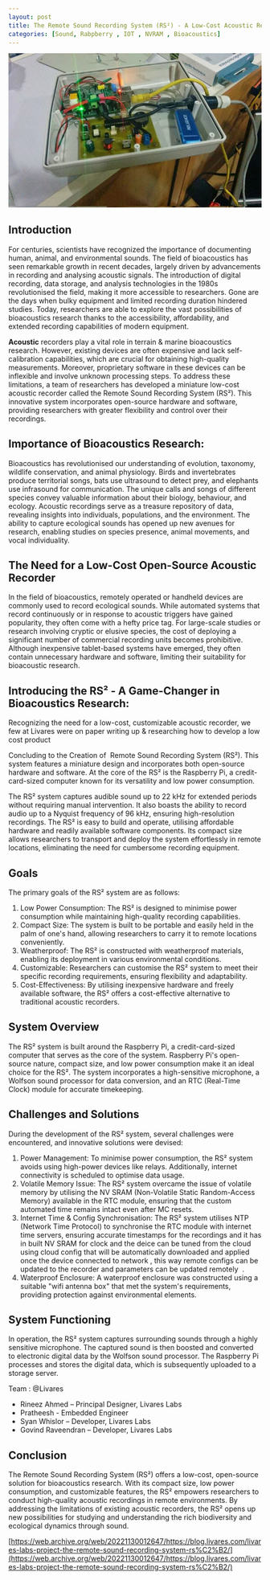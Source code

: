 ```yaml
---
layout: post
title: The Remote Sound Recording System (RS²) - A Low-Cost Acoustic Recorder for Bioacoustics Research (2015) with Remote Controlling Capabilities 
categories: [Sound, Rabpberry , IOT , NVRAM , Bioacoustics]
---
```

 

![](/images/rs2_model.jpg)
 
## Introduction

For centuries, scientists have recognized the importance of documenting human, animal, and environmental sounds. The field of bioacoustics has seen remarkable growth in recent decades, largely driven by advancements in recording and analysing acoustic signals. The introduction of digital recording, data storage, and analysis technologies in the 1980s revolutionised the field, making it more accessible to researchers. Gone are the days when bulky equipment and limited recording duration hindered studies. Today, researchers are able to explore the vast possibilities of bioacoustics research thanks to the accessibility, affordability, and extended recording capabilities of modern equipment.

**Acoustic** recorders play a vital role in terrain & marine bioacoustics research. However, existing devices are often expensive and lack self-calibration capabilities, which are crucial for obtaining high-quality measurements. Moreover, proprietary software in these devices can be inflexible and involve unknown processing steps. To address these limitations, a team of researchers has developed a miniature low-cost acoustic recorder called the Remote Sound Recording System (RS²). This innovative system incorporates open-source hardware and software, providing researchers with greater flexibility and control over their recordings.

## Importance of Bioacoustics Research:

Bioacoustics has revolutionised our understanding of evolution, taxonomy, wildlife conservation, and animal physiology. Birds and invertebrates produce territorial songs, bats use ultrasound to detect prey, and elephants use infrasound for communication. The unique calls and songs of different species convey valuable information about their biology, behaviour, and ecology. Acoustic recordings serve as a treasure repository of data, revealing insights into individuals, populations, and the environment. The ability to capture ecological sounds has opened up new avenues for research, enabling studies on species presence, animal movements, and vocal individuality.

## The Need for a Low-Cost Open-Source Acoustic Recorder

In the field of bioacoustics, remotely operated or handheld devices are commonly used to record ecological sounds. While automated systems that record continuously or in response to acoustic triggers have gained popularity, they often come with a hefty price tag. For large-scale studies or research involving cryptic or elusive species, the cost of deploying a significant number of commercial recording units becomes prohibitive. Although inexpensive tablet-based systems have emerged, they often contain unnecessary hardware and software, limiting their suitability for bioacoustic research.

## Introducing the RS² - A Game-Changer in Bioacoustics Research:

Recognizing the need for a low-cost, customizable acoustic recorder, we few at Livares were on paper writing up & researching how to develop a low cost product 

Concluding to the Creation of  Remote Sound Recording System (RS²). This system features a miniature design and incorporates both open-source hardware and software. At the core of the RS² is the Raspberry Pi, a credit-card-sized computer known for its versatility and low power consumption.

The RS² system captures audible sound up to 22 kHz for extended periods without requiring manual intervention. It also boasts the ability to record audio up to a Nyquist frequency of 96 kHz, ensuring high-resolution recordings. The RS² is easy to build and operate, utilising affordable hardware and readily available software components. Its compact size allows researchers to transport and deploy the system effortlessly in remote locations, eliminating the need for cumbersome recording equipment.

## Goals

The primary goals of the RS² system are as follows:

1.  Low Power Consumption: The RS² is designed to minimise power consumption while maintaining high-quality recording capabilities.
2.  Compact Size: The system is built to be portable and easily held in the palm of one's hand, allowing researchers to carry it to remote locations conveniently.
3.  Weatherproof: The RS² is constructed with weatherproof materials, enabling its deployment in various environmental conditions.
4.  Customizable: Researchers can customise the RS² system to meet their specific recording requirements, ensuring flexibility and adaptability.
5.  Cost-Effectiveness: By utilising inexpensive hardware and freely available software, the RS² offers a cost-effective alternative to traditional acoustic recorders.

##  System Overview

The RS² system is built around the Raspberry Pi, a credit-card-sized computer that serves as the core of the system. Raspberry Pi's open-source nature, compact size, and low power consumption make it an ideal choice for the RS². The system incorporates a high-sensitive microphone, a Wolfson sound processor for data conversion, and an RTC (Real-Time Clock) module for accurate timekeeping.

##  Challenges and Solutions

During the development of the RS² system, several challenges were encountered, and innovative solutions were devised:

1.  Power Management: To minimise power consumption, the RS² system avoids using high-power devices like relays. Additionally, internet connectivity is scheduled to optimise data usage.
2.  Volatile Memory Issue: The RS² system overcame the issue of volatile memory by utilising the NV SRAM (Non-Volatile Static Random-Access Memory) available in the RTC module, ensuring that the custom automated time remains intact even after MC resets.
3.  Internet Time & Config Synchronisation: The RS² system utilises NTP (Network Time Protocol) to synchronise the RTC module with internet time servers, ensuring accurate timestamps for the recordings and it has in built NV SRAM for clock and the deice can be tuned from the cloud using cloud config that will be automatically downloaded and applied once the device connected to network , this way remote configs can be updated to the recorder and parameters can be updated remotely  .
4.  Waterproof Enclosure: A waterproof enclosure was constructed using a suitable "wifi antenna box" that met the system's requirements, providing protection against environmental elements.

##  System Functioning

In operation, the RS² system captures surrounding sounds through a highly sensitive microphone. The captured sound is then boosted and converted to electronic digital data by the Wolfson sound processor. The Raspberry Pi processes and stores the digital data, which is subsequently uploaded to a storage server.

Team : @Livares    
  
*   Rineez Ahmed – Principal Designer, Livares Labs
*   Pratheesh - Embedded Engineer 
*   Syan Whislor – Developer, Livares Labs
*   Govind Raveendran – Developer, Livares Labs

##  Conclusion

The Remote Sound Recording System (RS²) offers a low-cost, open-source solution for bioacoustics research. With its compact size, low power consumption, and customizable features, the RS² empowers researchers to conduct high-quality acoustic recordings in remote environments. By addressing the limitations of existing acoustic recorders, the RS² opens up new possibilities for studying and understanding the rich biodiversity and ecological dynamics through sound.

[https://web.archive.org/web/20221130012647/https://blog.livares.com/livares-labs-project-the-remote-sound-recording-system-rs%C2%B2/](https://web.archive.org/web/20221130012647/https://blog.livares.com/livares-labs-project-the-remote-sound-recording-system-rs%C2%B2/)



